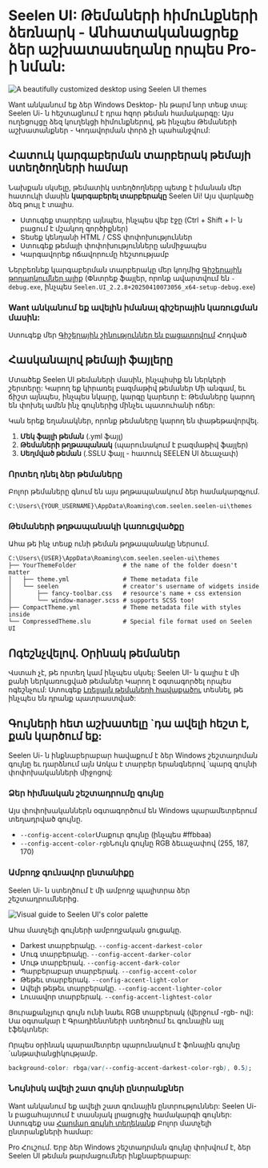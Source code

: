 # Seelen UI: Թեմաների հիմունքների ձեռնարկ - Անհատականացրեք ձեր աշխատասեղանը որպես Pro- ի նման:

![A beautifully customized desktop using Seelen UI themes](https://raw.githubusercontent.com/Seelen-Inc/sl-blogs/refs/heads/master/blog/seelen-ui-theme-tutorial/image.png)

Want անկանում եք ձեր Windows Desktop- ին թարմ նոր տեսք տալ: Seelen Ui- ն
հեշտացնում է դրա հզոր թեման համակարգը: Այս ուղեցույցը ձեզ կուղեկցի հիմունքներով,
թե ինչպես Թեմաների աշխատանքներ - Կոդավորման փորձ չի պահանջվում:

## Հատուկ կարգաբերման տարբերակ թեմայի ստեղծողների համար

Նախքան սկսելը, թեմատիկ ստեղծողները պետք է իմանան մեր հատուկի մասին **կարգաբերել
տարբերակը** Seelen Ui! Այս վարկածը ձեզ թույլ է տալիս.

- Ստուգեք տարրերը այնպես, ինչպես վեբ էջը (Ctrl + Shift + I- ն բացում է մշակող
  գործիքներ)
- Տեսեք կենդանի HTML / CSS փոփոխություններ
- Ստուգեք թեմայի փոփոխությունները անմիջապես
- Կարգավորեք ոճավորումը հեշտությամբ

Ներբեռնեք կարգաբերման տարբերակը մեր կողմից
[Գիշերային թողարկումներ ալիք](https://seelen.io/apps/seelen-ui/releases/nightly)
(Փնտրեք ֆայլեր, որոնք ավարտվում են `-debug.exe`, ինչպես
`Seelen.UI_2.2.8+20250410073056_x64-setup-debug.exe`)

### Want անկանում եք ավելին իմանալ գիշերային կառուցման մասին:

Ստուգեք մեր
[Գիշերային շինություններ են բացատրվում](https://seelen.io/blog/seelen-ui-nightly)
Հոդված

## Հասկանալով թեմայի ֆայլերը

Մտածեք Seelen UI թեմաների մասին, ինչպիսիք են ներկերի շերտերը: Կարող եք կիրառել
բազմաթիվ թեմաներ Մի անգամ, եւ ճիշտ այնպես, ինչպես նկարը, կարգը կարեւոր է:
Թեմաները կարող են փոխել ամեն ինչ գույներից մինչեւ պատուհանի ոճեր:

Կան երեք եղանակներ, որոնք թեմաները կարող են փաթեթավորվել.

1. **Մեկ ֆայլի թեման** (.yml ֆայլ)
2. **Թեմաների թղթապանակ** (պարունակում է բազմաթիվ ֆայլեր)
3. **Սեղմված թեման** (.SSLU ֆայլ - հատուկ SEELEN UI ձեւաչափ)

### Որտեղ դնել ձեր թեմաները

Բոլոր թեմաները գնում են այս թղթապանակում ձեր համակարգչում.

```text
C:\Users\{YOUR_USERNAME}\AppData\Roaming\com.seelen.seelen-ui\themes
```

### Թեմաների թղթապանակի կառուցվածքը

Ահա թե ինչ տեսք ունի թեման թղթապանակը ներսում.

```text
C:\Users\{USER}\AppData\Roaming\com.seelen.seelen-ui\themes
├── YourThemeFolder             # the name of the folder doesn't matter
│   ├── theme.yml               # Theme metadata file
│   └── seelen                  # creator's username of widgets inside
│       ├── fancy-toolbar.css   # resource's name + css extension
│       └── window-manager.scss # supports SCSS too!
├── CompactTheme.yml            # Theme metadata file with styles inside
└── CompressedTheme.slu         # Special file format used on Seelen UI
```

## Ոգեշնչվելով. Օրինակ թեմաներ

Վստահ չէ, թե որտեղ կամ ինչպես սկսել: Seelen UI- ն գալիս է մի քանի ներկառուցված
թեմաներ Կարող է օգտագործել որպես ոգեշնչում: Ստուգեք
[Լռելյայն թեմաների հավաքածու](https://github.com/eythaann/Seelen-UI/tree/master/static/themes)
տեսնել, թե ինչպես են դրանք պատրաստված:

## Գույների հետ աշխատելը \`դա ավելի հեշտ է, քան կարծում եք:

Seelen Ui- ն ինքնաբերաբար հավաքում է ձեր Windows շեշտադրման գույնը եւ դարձնում
այն Առկա է տարբեր երանգներով \`պարզ գույնի փոփոխականների միջոցով:

### Ձեր հիմնական շեշտադրումը գույնը

Այս փոփոխականներն օգտագործում են Windows պարամետրերում տեղադրված գույնը.

- `--config-accent-color`Մաքուր գույնը (ինչպես #ffbbaa)
- `--config-accent-color-rgb`Նույն գույնը RGB ձեւաչափով (255, 187, 170)

### Ամբողջ գունավոր ընտանիքը

Seelen Ui- ն ստեղծում է մի ամբողջ պալիտրա ձեր շեշտադրումներից.

![Visual guide to Seelen UI's color palette](https://raw.githubusercontent.com/Seelen-Inc/sl-blogs/refs/heads/master/blog/seelen-ui-theme-tutorial/colors.png)

Ահա մատչելի գույների ամբողջական ցուցակը.

- Darkest տարբերակը. `--config-accent-darkest-color`
- Մուգ տարբերակը. `--config-accent-darker-color`
- Մութ տարբերակ. `--config-accent-dark-color`
- Պարբերաբար տարբերակ. `--config-accent-color`
- Թեթեւ տարբերակ. `--config-accent-light-color`
- Ավելի թեթեւ տարբերակը. `--config-accent-lighter-color`
- Լուսավոր տարբերակ. `--config-accent-lightest-color`

Յուրաքանչյուր գույն ունի նաեւ RGB տարբերակ (վերջում -rgb- ով): Սա օգտակար է
Գրադիենտների ստեղծում եւ գունային այլ էֆեկտներ:

Որպես օրինակ պարամետրեր պարունակում է ֆոնային գույնը \`անթափանցիկությամբ.

```css
background-color: rbga(var(--config-accent-darkest-color-rgb), 0.5);
```

### Նույնիսկ ավելի շատ գույնի ընտրանքներ

Want անկանում եք ավելի շատ գունային ընտրություններ: Seelen Ui- ն բացահայտում է
տասնյակ լրացուցիչ համակարգի գույներ: Ստուգեք սա
[Հարմար գույնի տեղեկանք](https://gist.github.com/eythaann/cd9a3cda0206ce23a17f5ea00ec2ba06)
Բոլոր մատչելի ընտրանքների համար:

Pro Հուշում. Երբ ձեր Windows շեշտադրման գույնը փոխվում է, ձեր Seelen UI թեման
թարմացումներ ինքնաբերաբար:
